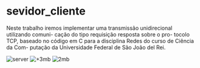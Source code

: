 # sevidor_cliente
Neste trabalho iremos implementar uma transmissão unidirecional utilizando comuni- cação do tipo requisição resposta sobre o pro- tocolo TCP, baseado no código em C para a disciplina Redes do curso de Ciência da Com- putação da Universidade Federal de São João del Rei.

![server](https://github.com/nojirilucas/sevidor_cliente/assets/103136574/7d4e4814-2b6e-4144-b424-747d139f8d52)
![+3mb](https://github.com/nojirilucas/sevidor_cliente/assets/103136574/203f6f6c-ecc2-4b69-aeed-7f0be9a744ea)
![2mb](https://github.com/nojirilucas/sevidor_cliente/assets/103136574/e3e48941-6887-4fcb-a3cb-511be8013b59)
